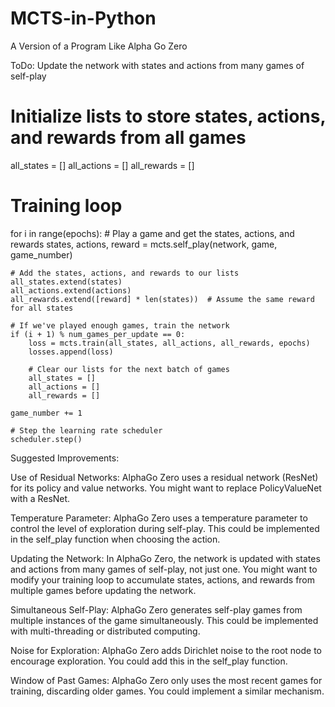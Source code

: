 # MCTS-in-Python
A Version of a Program Like Alpha Go Zero

ToDo:
Update the network with states and actions from many games of self-play
# Initialize lists to store states, actions, and rewards from all games
all_states = []
all_actions = []
all_rewards = []

# Training loop
for i in range(epochs):
    # Play a game and get the states, actions, and rewards
    states, actions, reward = mcts.self_play(network, game, game_number)
    
    # Add the states, actions, and rewards to our lists
    all_states.extend(states)
    all_actions.extend(actions)
    all_rewards.extend([reward] * len(states))  # Assume the same reward for all states
    
    # If we've played enough games, train the network
    if (i + 1) % num_games_per_update == 0:
        loss = mcts.train(all_states, all_actions, all_rewards, epochs)
        losses.append(loss)
        
        # Clear our lists for the next batch of games
        all_states = []
        all_actions = []
        all_rewards = []
    
    game_number += 1

    # Step the learning rate scheduler
    scheduler.step()

Suggested Improvements:

Use of Residual Networks: AlphaGo Zero uses a residual network (ResNet) for its policy and value networks. You might want to replace PolicyValueNet with a ResNet.

Temperature Parameter: AlphaGo Zero uses a temperature parameter to control the level of exploration during self-play. This could be implemented in the self_play function when choosing the action.

Updating the Network: In AlphaGo Zero, the network is updated with states and actions from many games of self-play, not just one. You might want to modify your training loop to accumulate states, actions, and rewards from multiple games before updating the network.

Simultaneous Self-Play: AlphaGo Zero generates self-play games from multiple instances of the game simultaneously. This could be implemented with multi-threading or distributed computing.

Noise for Exploration: AlphaGo Zero adds Dirichlet noise to the root node to encourage exploration. You could add this in the self_play function.

Window of Past Games: AlphaGo Zero only uses the most recent games for training, discarding older games. You could implement a similar mechanism.

